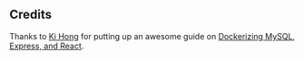 ## Credits

Thanks to [Ki Hong](https://github.com/Einsteinish) for putting up an awesome guide on [Dockerizing MySQL, Express, and React](http://www.bogotobogo.com/DevOps/Docker/Docker-React-Node-MySQL-App.php).
